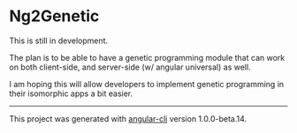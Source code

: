 # Ng2Genetic

This is still in development. 

The plan is to be able to have a genetic programming module that can work on both client-side, and server-side (w/ angular universal) as well. 

I am hoping this will allow developers to implement genetic programming in their isomorphic apps a bit easier. 



----
This project was generated with [angular-cli](https://github.com/angular/angular-cli) version 1.0.0-beta.14.


